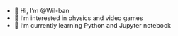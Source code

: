 - 👋 Hi, I’m @Wil-ban
- 👀 I’m interested in physics and video games
- 🌱 I’m currently learning Python and Jupyter notebook
<!---
- 💞️ I’m looking to collaborate on ...
- 📫 How to reach me ...
--->

<!---
Wil-ban/Wil-ban is a ✨ special ✨ repository because its `README.md` (this file) appears on your GitHub profile.
You can click the Preview link to take a look at your changes.
--->
